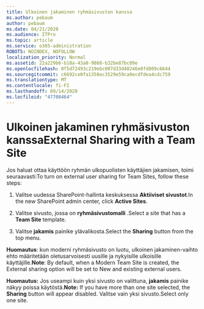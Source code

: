 ```yaml
---
title: Ulkoinen jakaminen ryhmäsivuston kanssa
ms.author: pebaum
author: pebaum
ms.date: 04/21/2020
ms.audience: ITPro
ms.topic: article
ms.service: o365-administration
ROBOTS: NOINDEX, NOFOLLOW
localization_priority: Normal
ms.assetid: 22a229b6-b18a-43a8-9868-b32be87bc09e
ms.openlocfilehash: 0f5d72493c219ebc007d33d48246e0fd009c6644
ms.sourcegitcommit: c6692ce0fa1358ec3529e59ca0ecdfdea4cdc759
ms.translationtype: MT
ms.contentlocale: fi-FI
ms.lasthandoff: 09/14/2020
ms.locfileid: "47708464"
---
```

# <a name="external-sharing-with-a-team-site"></a><span data-ttu-id="80ee0-102">Ulkoinen jakaminen ryhmäsivuston kanssa</span><span class="sxs-lookup"><span data-stu-id="80ee0-102">External Sharing with a Team Site</span></span>

<span data-ttu-id="80ee0-103">Jos haluat ottaa käyttöön ryhmän ulkopuolisten käyttäjien jakamisen, toimi seuraavasti:</span><span class="sxs-lookup"><span data-stu-id="80ee0-103">To turn on external user sharing for Team Sites, follow these steps:</span></span> 
  
1. <span data-ttu-id="80ee0-104">Valitse uudessa SharePoint-hallinta keskuksessa **Aktiiviset sivustot**.</span><span class="sxs-lookup"><span data-stu-id="80ee0-104">In the new SharePoint admin center, click **Active Sites**.</span></span>
  
2. <span data-ttu-id="80ee0-105">Valitse sivusto, jossa on **ryhmäsivustomalli** .</span><span class="sxs-lookup"><span data-stu-id="80ee0-105">Select a site that has a **Team Site** template.</span></span> 
  
3. <span data-ttu-id="80ee0-106">Valitse **jakamis** painike ylävalikosta.</span><span class="sxs-lookup"><span data-stu-id="80ee0-106">Select the **Sharing** button from the top menu.</span></span> 
  
 <span data-ttu-id="80ee0-107">**Huomautus**: kun moderni ryhmäsivusto on luotu, ulkoinen jakaminen-vaihto ehto määritetään oletusarvoisesti uusille ja nykyisille ulkoisille käyttäjille.</span><span class="sxs-lookup"><span data-stu-id="80ee0-107">**Note**: By default, when a Modern Team Site is created, the External sharing option will be set to New and existing external users.</span></span> 
  
 <span data-ttu-id="80ee0-108">**Huomautus:** Jos useampi kuin yksi sivusto on valittuna, **jakamis** painike näkyy poissa käytöstä.</span><span class="sxs-lookup"><span data-stu-id="80ee0-108">**Note:** If you have more than one site selected, the **Sharing** button will appear disabled.</span></span> <span data-ttu-id="80ee0-109">Valitse vain yksi sivusto.</span><span class="sxs-lookup"><span data-stu-id="80ee0-109">Select only one site.</span></span> 
  

